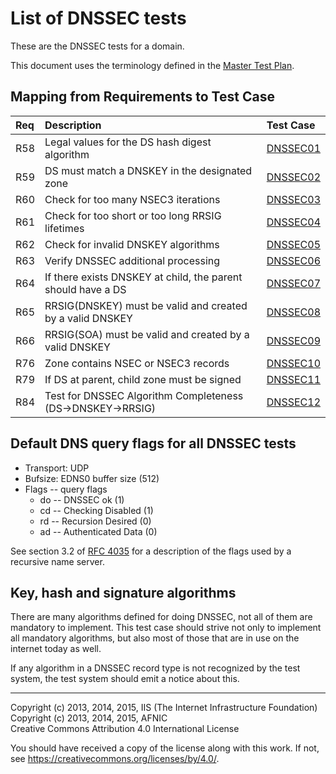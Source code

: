 # List of DNSSEC tests

These are the DNSSEC tests for a domain.

This document uses the terminology defined in the
[Master Test Plan](../MasterTestPlan.md).

## Mapping from Requirements to Test Case

|Req| Description                                                 | Test Case |
|:--|:------------------------------------------------------------|:----------|
|R58|Legal values for the DS hash digest algorithm                |[DNSSEC01](dnssec01.md)|
|R59|DS must match a DNSKEY in the designated zone                |[DNSSEC02](dnssec02.md)|
|R60|Check for too many NSEC3 iterations                          |[DNSSEC03](dnssec03.md)|
|R61|Check for too short or too long RRSIG lifetimes              |[DNSSEC04](dnssec04.md)|
|R62|Check for invalid DNSKEY algorithms                          |[DNSSEC05](dnssec05.md)|
|R63|Verify DNSSEC additional processing                          |[DNSSEC06](dnssec06.md)|
|R64|If there exists DNSKEY at child, the parent should have a DS |[DNSSEC07](dnssec07.md)|
|R65|RRSIG(DNSKEY) must be valid and created by a valid DNSKEY    |[DNSSEC08](dnssec08.md)|
|R66|RRSIG(SOA) must be valid and created by a valid DNSKEY       |[DNSSEC09](dnssec09.md)|
|R76|Zone contains NSEC or NSEC3 records                          |[DNSSEC10](dnssec10.md)|
|R79|If DS at parent, child zone must be signed                   |[DNSSEC11](dnssec11.md)|
|R84|Test for DNSSEC Algorithm Completeness (DS->DNSKEY->RRSIG)   |[DNSSEC12](dnssec12.md)|

## Default DNS query flags for all DNSSEC tests

* Transport: UDP
* Bufsize: EDNS0 buffer size (512)
* Flags -- query flags
    * do -- DNSSEC ok (1)
    * cd -- Checking Disabled (1)
    * rd -- Recursion Desired (0)
    * ad -- Authenticated Data (0)

See section 3.2 of [RFC 4035](https://tools.ietf.org/html/rfc4035#section-3.2)
for a description of the flags used by a recursive name server.

## Key, hash and signature algorithms

There are many algorithms defined for doing DNSSEC, not all of them are
mandatory to implement. This test case should strive not only to implement
all mandatory algorithms, but also most of those that are in use on the
internet today as well.

If any algorithm in a DNSSEC record type is not recognized by the test
system, the test system should emit a notice about this.

-------

Copyright (c) 2013, 2014, 2015, IIS (The Internet Infrastructure Foundation)  
Copyright (c) 2013, 2014, 2015, AFNIC  
Creative Commons Attribution 4.0 International License

You should have received a copy of the license along with this
work.  If not, see <https://creativecommons.org/licenses/by/4.0/>.
